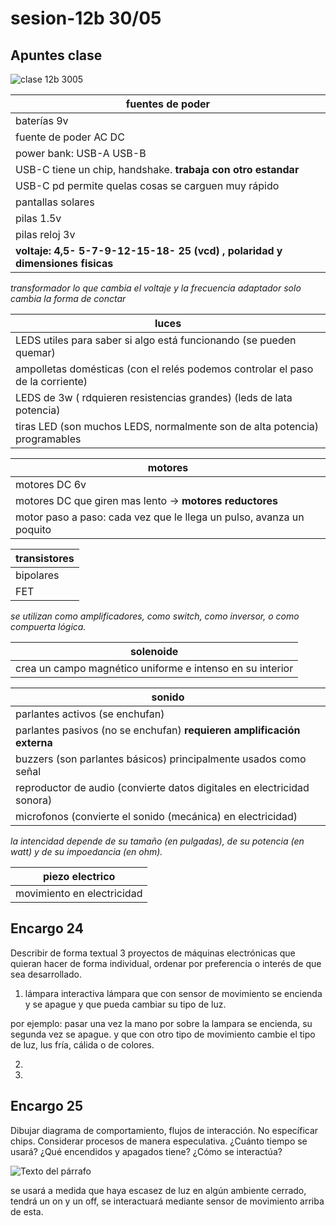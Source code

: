# sesion-12b 30/05

## Apuntes clase

![clase 12b 3005](https://github.com/user-attachments/assets/c6d27827-980f-4cc0-aeed-78f7fd4d93d5)


|fuentes de poder|
|---|
|baterías 9v|
|fuente de poder AC DC|
|power bank: USB-A USB-B|
|USB-C tiene un chip, handshake. **trabaja con otro estandar**|
|USB-C pd permite quelas cosas se carguen muy rápido|
|pantallas solares|
|pilas 1.5v|
|pilas reloj 3v|
|**voltaje: 4,5- 5-7-9-12-15-18- 25 (vcd) , polaridad y dimensiones fisicas**|

_transformador lo que cambia el voltaje y la frecuencia
adaptador solo cambia la forma de conctar_

|luces|
|---|
|LEDS utiles para saber si algo está funcionando (se pueden quemar)|
|ampolletas domésticas (con el relés podemos controlar el paso de la corriente)|
|LEDS de 3w ( rdquieren resistencias grandes) (leds de lata potencia)|
|tiras LED (son muchos LEDS, normalmente son de alta potencia) programables|

|motores|
|---|
|motores DC 6v|
|motores DC que giren mas lento -> **motores reductores**|
|motor paso a paso: cada vez que le llega un pulso, avanza un poquito|

|transistores|
|---|
|bipolares|
|FET|

_se utilizan como amplificadores, como switch, como inversor, o como compuerta lógica._

|solenoide|
|---|
|crea un campo magnético uniforme e intenso en su interior|

|sonido|
|---|
|parlantes activos (se enchufan)|
|parlantes pasivos (no se enchufan) **requieren amplificación externa** |
|buzzers (son parlantes básicos) principalmente usados como señal| 
|reproductor de audio (convierte datos digitales en electricidad sonora)|
|microfonos (convierte el sonido (mecánica) en electricidad)|

_la intencidad depende de su tamaño (en pulgadas), de su potencia (en watt) y de su impoedancia (en ohm)._

|piezo electrico|
|---|
|movimiento en electricidad|

## Encargo 24

Describir de forma textual 3 proyectos de máquinas electrónicas que quieran hacer de forma individual, ordenar por preferencia o interés de que sea desarrollado.

1. lámpara interactiva
lámpara que con sensor de movimiento se encienda y se apague y que pueda cambiar su tipo de luz.
   
por ejemplo: pasar una vez la mano por sobre la lampara se encienda, su segunda vez se apague. y que con otro tipo de movimiento cambie el tipo de luz, lus fría, cálida o de colores.

2. 
3. 
## Encargo 25

Dibujar diagrama de comportamiento, flujos de interacción. No específicar chips. Considerar procesos de manera especulativa. ¿Cuánto tiempo se usará? ¿Qué encendidos y apagados tiene? ¿Cómo se interactúa?

![Texto del párrafo](https://github.com/user-attachments/assets/88a4f86e-cd87-4741-a046-bd8247b14de7)

se usará a medida que haya escasez de luz en algún ambiente cerrado, tendrá un on y un off, se interactuará mediante sensor de movimiento arriba de esta.
